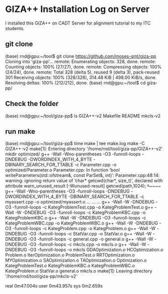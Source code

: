 # GIZA++ Installation Log on Server

I installed this GIZA++ on CADT Server for alignment tutorial to my ITC students.  

## git clone

(base) rnd@gpu:~/tool$ git clone https://github.com/moses-smt/giza-pp
Cloning into 'giza-pp'...
remote: Enumerating objects: 328, done.
remote: Counting objects: 100% (27/27), done.
remote: Compressing objects: 100% (24/24), done.
remote: Total 328 (delta 5), reused 9 (delta 3), pack-reused 301
Receiving objects: 100% (328/328), 314.48 KiB | 498.00 KiB/s, done.
Resolving deltas: 100% (212/212), done.
(base) rnd@gpu:~/tool$ cd giza-pp/

## Check the folder

(base) rnd@gpu:~/tool/giza-pp$ ls
GIZA++-v2  Makefile  README  mkcls-v2

## run make

(base) rnd@gpu:~/tool/giza-pp$ time make | tee make.log
make -C GIZA++-v2
make[1]: Entering directory '/home/rnd/tool/giza-pp/GIZA++-v2'
mkdir optimized/
g++   -Wall -Wno-parentheses -O3 -funroll-loops -DNDEBUG -DWORDINDEX_WITH_4_BYTE -DBINARY_SEARCH_FOR_TTABLE  -c Parameter.cpp -o optimized/Parameter.o
Parameter.cpp: In function ‘bool writeParameters(std::ofstream&, const ParSet&, int)’:
Parameter.cpp:48:14: warning: ignoring return value of ‘char* getcwd(char*, size_t)’, declared with attribute warn_unused_result [-Wunused-result]
        getcwd(path,1024);
        ~~~~~~^~~~~~~~~~~
g++   -Wall -Wno-parentheses -O3 -funroll-loops -DNDEBUG -DWORDINDEX_WITH_4_BYTE -DBINARY_SEARCH_FOR_TTABLE  -c myassert.cpp -o optimized/myassert.o
...
...
...
g++ -Wall -W -DNDEBUG -O3 -funroll-loops -c KategProblemTest.cpp -o KategProblemTest.o
g++ -Wall -W -DNDEBUG -O3 -funroll-loops -c KategProblemKBC.cpp -o KategProblemKBC.o
g++ -Wall -W -DNDEBUG -O3 -funroll-loops -c KategProblemWBC.cpp -o KategProblemWBC.o
g++ -Wall -W -DNDEBUG -O3 -funroll-loops -c KategProblem.cpp -o KategProblem.o
g++ -Wall -W -DNDEBUG -O3 -funroll-loops -c StatVar.cpp -o StatVar.o
g++ -Wall -W -DNDEBUG -O3 -funroll-loops -c general.cpp -o general.o
g++ -Wall -W -DNDEBUG -O3 -funroll-loops -c mkcls.cpp -o mkcls.o
g++ -Wall -W -DNDEBUG -O3 -funroll-loops -o mkcls GDAOptimization.o HCOptimization.o Problem.o IterOptimization.o ProblemTest.o RRTOptimization.o MYOptimization.o SAOptimization.o TAOptimization.o Optimization.o KategProblemTest.o KategProblemKBC.o KategProblemWBC.o KategProblem.o StatVar.o general.o mkcls.o 
make[1]: Leaving directory '/home/rnd/tool/giza-pp/mkcls-v2'

real	0m47.004s
user	0m43.957s
sys	0m2.659s
